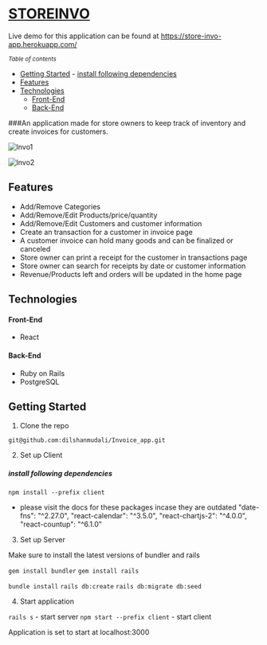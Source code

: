 # [STOREINVO](https://store-invo-app.herokuapp.com/)  


Live demo for this application can be found at https://store-invo-app.herokuapp.com/

<small><i><a>Table of contents</a></i></small>
- [Getting Started](#getting-started)
      - [install following dependencies](#install-following-dependencies)
- [Features](#features)
- [Technologies](#technologies)
    + [Front-End](#front-end)
    + [Back-End](#back-end)



###An application made for store owners to keep track of inventory and create invoices for customers. 

![Invo1](https://user-images.githubusercontent.com/35578002/146253669-a05cdafa-d828-4fac-b565-1d53d3c74182.gif)

![Invo2](https://user-images.githubusercontent.com/35578002/146253681-e0623fa6-eca1-4dab-a6e5-efa094e8732d.gif)

## Features

- Add/Remove Categories
- Add/Remove/Edit Products/price/quantity
- Add/Remove/Edit Customers and customer information
- Create an transaction for a customer in invoice page
- A customer invoice can hold many goods and can be finalized or canceled
- Store owner can print a receipt for the customer in transactions page
- Store owner can search for receipts by date or customer information
- Revenue/Products left and orders will be updated in the home page


## Technologies

#### Front-End

- React

#### Back-End

- Ruby on Rails
- PostgreSQL

## Getting Started
 
1. Clone the repo

 `git@github.com:dilshanmudali/Invoice_app.git`

2. Set up Client

 ##### install following dependencies
 `npm install --prefix client`
 
- please visit the docs for these packages incase they are outdated
    "date-fns": "^2.27.0",
    "react-calendar": "^3.5.0",
    "react-chartjs-2": "^4.0.0",
    "react-countup": "^6.1.0"
    
3. Set up Server

 Make sure to install the latest versions of bundler and rails 
 
 `gem install bundler`
 `gem install rails`

 `bundle install`
 `rails db:create`
 `rails db:migrate db:seed`
 
4. Start application

 `rails s` - start server
 `npm start --prefix client` - start client
 
 Application is set to start at localhost:3000
 



  
